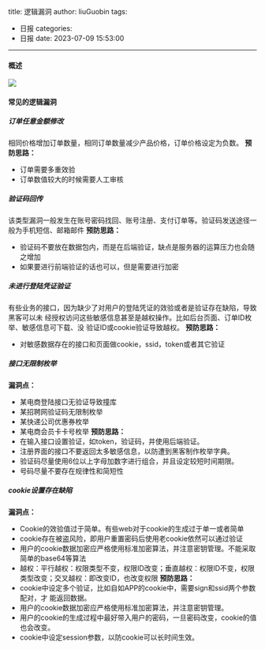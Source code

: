 title: 逻辑漏洞
author: liuGuobin
tags:
  - 日报
categories:
  - 日报
date: 2023-07-09 15:53:00
---
#### 概述
<a href="https://smms.app/image/XQtTYJOM86jfR1K" target="_blank"><img src="https://s2.loli.net/2023/07/09/XQtTYJOM86jfR1K.png" ></a>

#### 常见的逻辑漏洞
##### 订单任意金额修改
相同价格增加订单数量，相同订单数量减少产品价格，订单价格设定为负数。
**预防思路：**
- 订单需要多重效验
- 订单数值较大的时候需要人工审核
##### 验证码回传
该类型漏洞一般发生在账号密码找回、账号注册、支付订单等。验证码发送途径一般为手机短信、邮箱邮件
**预防思路：**
- 验证码不要放在数据包内，而是在后端验证，缺点是服务器的运算压力也会随之增加
- 如果要进行前端验证的话也可以，但是需要进行加密
##### 未进行登陆凭证验证
有些业务的接口，因为缺少了对用户的登陆凭证的效验或者是验证存在缺陷，导致黑客可以未
经授权访问这些敏感信息甚至是越权操作。比如后台页面、订单ID枚举、敏感信息可下载、没
验证ID或cookie验证导致越权。
**预防思路：**
- 对敏感数据存在的接口和页面做cookie，ssid，token或者其它验证
##### 接口无限制枚举
**漏洞点：**
- 某电商登陆接口无验证导致撞库
- 某招聘网验证码无限制枚举
- 某快递公司优惠券枚举
- 某电商会员卡卡号枚举
**预防思路：**
- 在输入接口设置验证，如token，验证码，并使用后端验证。
- 注册界面的接口不要返回太多敏感信息，以防遭到黑客制作枚举字典。
- 验证码尽量使用6位以上字母加数字进行组合，并且设定较短时间期限。
- 号码尽量不要存在规律性和简短性
##### cookie设置存在缺陷
**漏洞点：**
- Cookie的效验值过于简单。有些web对于cookie的生成过于单一或者简单
- cookie存在被盗风险，即用户重置密码后使用老cookie依然可以通过验证
- 用户的cookie数据加密应严格使用标准加密算法，并注意密钥管理。不能采取简单的base64等算法
- 越权：平行越权：权限类型不变，权限ID改变；垂直越权：权限ID不变，权限类型改变；交叉越权：即改变ID，也改变权限
**预防思路：**
- cookie中设定多个验证，比如自如APP的cookie中，需要sign和ssid两个参数配对，才
能返回数据。
- 用户的cookie数据加密应严格使用标准加密算法，并注意密钥管理。
- 用户的cookie的生成过程中最好带入用户的密码，一旦密码改变，cookie的值也会改变。
- cookie中设定session参数，以防cookie可以长时间生效。